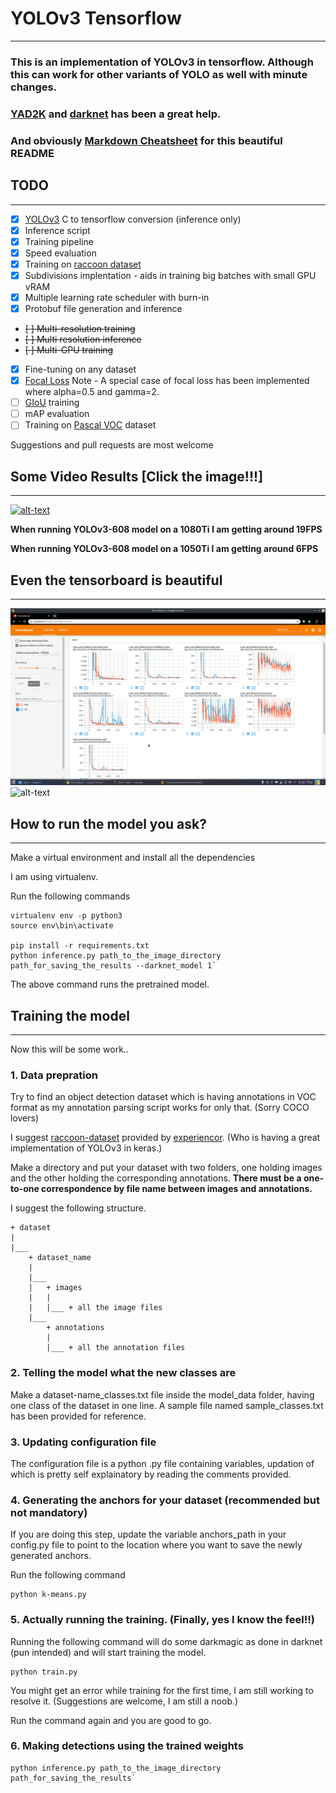 # YOLOv3 Tensorflow
------

### This is an implementation of YOLOv3 in tensorflow. Although this can work for other variants of YOLO as well with minute changes.
### [YAD2K](https://github.com/allanzelener/YAD2K) and [darknet](https://github.com/pjreddie/darknet) has been a great help.
### And obviously [Markdown Cheatsheet](https://github.com/adam-p/markdown-here/wiki/Markdown-Cheatsheet) for this beautiful README

## TODO
------
- [x] [YOLOv3](https://pjreddie.com/darknet/yolo/) C to tensorflow conversion (inference only)
- [x] Inference script
- [x] Training pipeline
- [x] Speed evaluation
- [X] Training on [raccoon dataset](https://github.com/experiencor/raccoon_dataset)
- [x] Subdivisions implentation - aids in training big batches with small GPU vRAM
- [x] Multiple learning rate scheduler with burn-in
- [x] Protobuf file generation and inference
- ~~[ ] Multi-resolution training~~
- ~~[ ] Multi resolution inference~~
- ~~[ ] Multi-GPU training~~
- [x] Fine-tuning on any dataset
- [x] [Focal Loss](https://arxiv.org/abs/1708.02002) Note - A special case of focal loss has been implemented where alpha=0.5 and gamma=2.
- [ ] [GIoU](https://giou.stanford.edu/) training 
- [ ] mAP evaluation
- [ ] Training on [Pascal VOC](http://host.robots.ox.ac.uk/pascal/VOC/) dataset

Suggestions and pull requests are most welcome


## Some Video Results [Click the image!!!]
------
[![alt-text](/layers/etc/test_image_1.jpg)](https://www.youtube.com/watch?v=rrBdDHYzEzc)

[//]: <![alt-text](/layers/etc/RWovpT.jpeg "YOLO-tensorflow results")>

**When running YOLOv3-608 model on a 1080Ti I am getting around 19FPS**

**When running YOLOv3-608 model on a 1050Ti I am getting around 6FPS**



## Even the tensorboard is beautiful
------
![alt-text](/layers/etc/Tensorboard-loss.png "Tensorboard-Loss")
![alt-text](/layers/etc/Tensorboard-train_data.png "Tensorboard-training_data")


## How to run the model you ask?
------

Make a virtual environment and install all the dependencies

I am using virtualenv.

Run the following commands

```shell
virtualenv env -p python3
source env\bin\activate

pip install -r requirements.txt
python inference.py path_to_the_image_directory path_for_saving_the_results --darknet_model 1`
```
The above command runs the pretrained model.

## Training the model
------

Now this will be some work..

### 1. Data prepration

Try to find an object detection dataset which is having annotations in VOC format as my annotation parsing script works for only that. (Sorry COCO lovers)

I suggest [raccoon-dataset](https://github.com/experiencor/raccoon_dataset) provided by [experiencor](https://github.com/experiencor). (Who is having a great implementation of YOLOv3 in keras.)

Make a directory and put your dataset with two folders, one holding images and the other holding the corresponding annotations.
**There must be a one-to-one correspondence by file name between images and annotations.**

I suggest the following structure.

```
+ dataset
|
|___
	+ dataset_name
	|
	|___
	|	+ images
	|	|
	|	|___ + all the image files
	|___
		+ annotations
		|
		|___ + all the annotation files
```

### 2. Telling the model what the new classes are

Make a dataset-name_classes.txt file inside the model_data folder, having one class of the dataset in one line.
A sample file named sample_classes.txt has been provided for reference.


### 3. Updating configuration file

The configuration file is a python .py file containing variables, updation of which is pretty self explainatory by reading the comments provided.


### 4. Generating the anchors for your dataset (recommended but not mandatory)

If you are doing this step, update the variable anchors_path in your config.py file to point to the location where you want to save the newly generated anchors.

Run the following command

```shell
python k-means.py
```

### 5. Actually running the training. (Finally, yes I know the feel!!)

Running the following command will do some darkmagic as done in darknet (pun intended) and will start training the model.

```shell
python train.py
```
You might get an error while training for the first time, I am still working to resolve it. (Suggestions are welcome, I am still a noob.)

Run the command again and you are good to go.

### 6. Making detections using the trained weights

```shell
python inference.py path_to_the_image_directory path_for_saving_the_results`
```